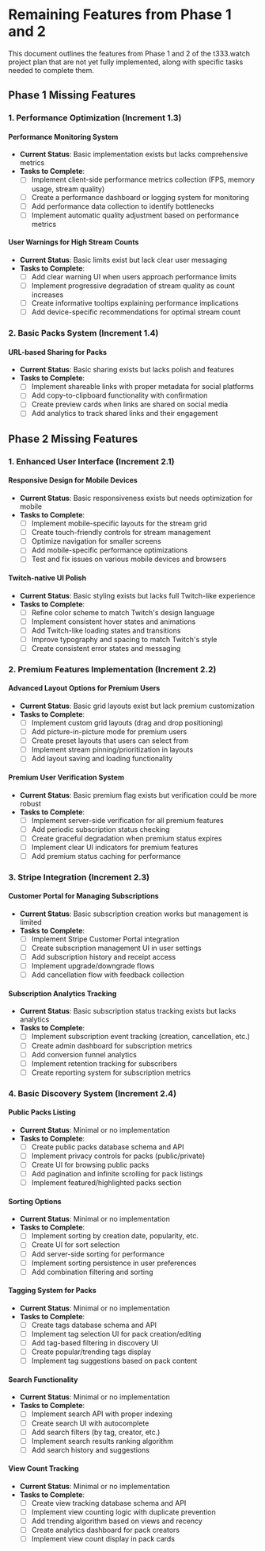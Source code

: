 # Remaining Features from Phase 1 and 2

This document outlines the features from Phase 1 and 2 of the t333.watch project plan that are not yet fully implemented, along with specific tasks needed to complete them.

## Phase 1 Missing Features

### 1. Performance Optimization (Increment 1.3)

#### Performance Monitoring System
- **Current Status**: Basic implementation exists but lacks comprehensive metrics
- **Tasks to Complete**:
  - [ ] Implement client-side performance metrics collection (FPS, memory usage, stream quality)
  - [ ] Create a performance dashboard or logging system for monitoring
  - [ ] Add performance data collection to identify bottlenecks
  - [ ] Implement automatic quality adjustment based on performance metrics

#### User Warnings for High Stream Counts
- **Current Status**: Basic limits exist but lack clear user messaging
- **Tasks to Complete**:
  - [ ] Add clear warning UI when users approach performance limits
  - [ ] Implement progressive degradation of stream quality as count increases
  - [ ] Create informative tooltips explaining performance implications
  - [ ] Add device-specific recommendations for optimal stream count

### 2. Basic Packs System (Increment 1.4)

#### URL-based Sharing for Packs
- **Current Status**: Basic sharing exists but lacks polish and features
- **Tasks to Complete**:
  - [ ] Implement shareable links with proper metadata for social platforms
  - [ ] Add copy-to-clipboard functionality with confirmation
  - [ ] Create preview cards when links are shared on social media
  - [ ] Add analytics to track shared links and their engagement

## Phase 2 Missing Features

### 1. Enhanced User Interface (Increment 2.1)

#### Responsive Design for Mobile Devices
- **Current Status**: Basic responsiveness exists but needs optimization for mobile
- **Tasks to Complete**:
  - [ ] Implement mobile-specific layouts for the stream grid
  - [ ] Create touch-friendly controls for stream management
  - [ ] Optimize navigation for smaller screens
  - [ ] Add mobile-specific performance optimizations
  - [ ] Test and fix issues on various mobile devices and browsers

#### Twitch-native UI Polish
- **Current Status**: Basic styling exists but lacks full Twitch-like experience
- **Tasks to Complete**:
  - [ ] Refine color scheme to match Twitch's design language
  - [ ] Implement consistent hover states and animations
  - [ ] Add Twitch-like loading states and transitions
  - [ ] Improve typography and spacing to match Twitch's style
  - [ ] Create consistent error states and messaging

### 2. Premium Features Implementation (Increment 2.2)

#### Advanced Layout Options for Premium Users
- **Current Status**: Basic grid layouts exist but lack premium customization
- **Tasks to Complete**:
  - [ ] Implement custom grid layouts (drag and drop positioning)
  - [ ] Add picture-in-picture mode for premium users
  - [ ] Create preset layouts that users can select from
  - [ ] Implement stream pinning/prioritization in layouts
  - [ ] Add layout saving and loading functionality

#### Premium User Verification System
- **Current Status**: Basic premium flag exists but verification could be more robust
- **Tasks to Complete**:
  - [ ] Implement server-side verification for all premium features
  - [ ] Add periodic subscription status checking
  - [ ] Create graceful degradation when premium status expires
  - [ ] Implement clear UI indicators for premium features
  - [ ] Add premium status caching for performance

### 3. Stripe Integration (Increment 2.3)

#### Customer Portal for Managing Subscriptions
- **Current Status**: Basic subscription creation works but management is limited
- **Tasks to Complete**:
  - [ ] Implement Stripe Customer Portal integration
  - [ ] Create subscription management UI in user settings
  - [ ] Add subscription history and receipt access
  - [ ] Implement upgrade/downgrade flows
  - [ ] Add cancellation flow with feedback collection

#### Subscription Analytics Tracking
- **Current Status**: Basic subscription status tracking exists but lacks analytics
- **Tasks to Complete**:
  - [ ] Implement subscription event tracking (creation, cancellation, etc.)
  - [ ] Create admin dashboard for subscription metrics
  - [ ] Add conversion funnel analytics
  - [ ] Implement retention tracking for subscribers
  - [ ] Create reporting system for subscription metrics

### 4. Basic Discovery System (Increment 2.4)

#### Public Packs Listing
- **Current Status**: Minimal or no implementation
- **Tasks to Complete**:
  - [ ] Create public packs database schema and API
  - [ ] Implement privacy controls for packs (public/private)
  - [ ] Create UI for browsing public packs
  - [ ] Add pagination and infinite scrolling for pack listings
  - [ ] Implement featured/highlighted packs section

#### Sorting Options
- **Current Status**: Minimal or no implementation
- **Tasks to Complete**:
  - [ ] Implement sorting by creation date, popularity, etc.
  - [ ] Create UI for sort selection
  - [ ] Add server-side sorting for performance
  - [ ] Implement sorting persistence in user preferences
  - [ ] Add combination filtering and sorting

#### Tagging System for Packs
- **Current Status**: Minimal or no implementation
- **Tasks to Complete**:
  - [ ] Create tags database schema and API
  - [ ] Implement tag selection UI for pack creation/editing
  - [ ] Add tag-based filtering in discovery UI
  - [ ] Create popular/trending tags display
  - [ ] Implement tag suggestions based on pack content

#### Search Functionality
- **Current Status**: Minimal or no implementation
- **Tasks to Complete**:
  - [ ] Implement search API with proper indexing
  - [ ] Create search UI with autocomplete
  - [ ] Add search filters (by tag, creator, etc.)
  - [ ] Implement search results ranking algorithm
  - [ ] Add search history and suggestions

#### View Count Tracking
- **Current Status**: Minimal or no implementation
- **Tasks to Complete**:
  - [ ] Create view tracking database schema and API
  - [ ] Implement view counting logic with duplicate prevention
  - [ ] Add trending algorithm based on views and recency
  - [ ] Create analytics dashboard for pack creators
  - [ ] Implement view count display in pack cards